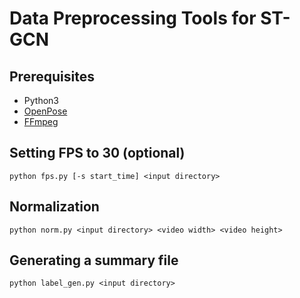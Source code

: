 # Data Preprocessing Tools for ST-GCN

## Prerequisites
- Python3
- [OpenPose](https://github.com/yysijie/openpose)
- [FFmpeg](https://www.ffmpeg.org)

## Setting FPS to 30 (optional)
```
python fps.py [-s start_time] <input directory>
```

## Normalization
```
python norm.py <input directory> <video width> <video height>
```

## Generating a summary file
```
python label_gen.py <input directory>
```
